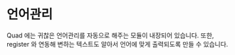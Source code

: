 
# 언어관리

Quad 에는 귀찮은 언어관리를 자동으로 해주는 모듈이 내장되어 있습니다.
또한, register 와 연동해 변하는 텍스트도 알아서 언어에 맞게 출력되도록 만들 수 있습니다.

